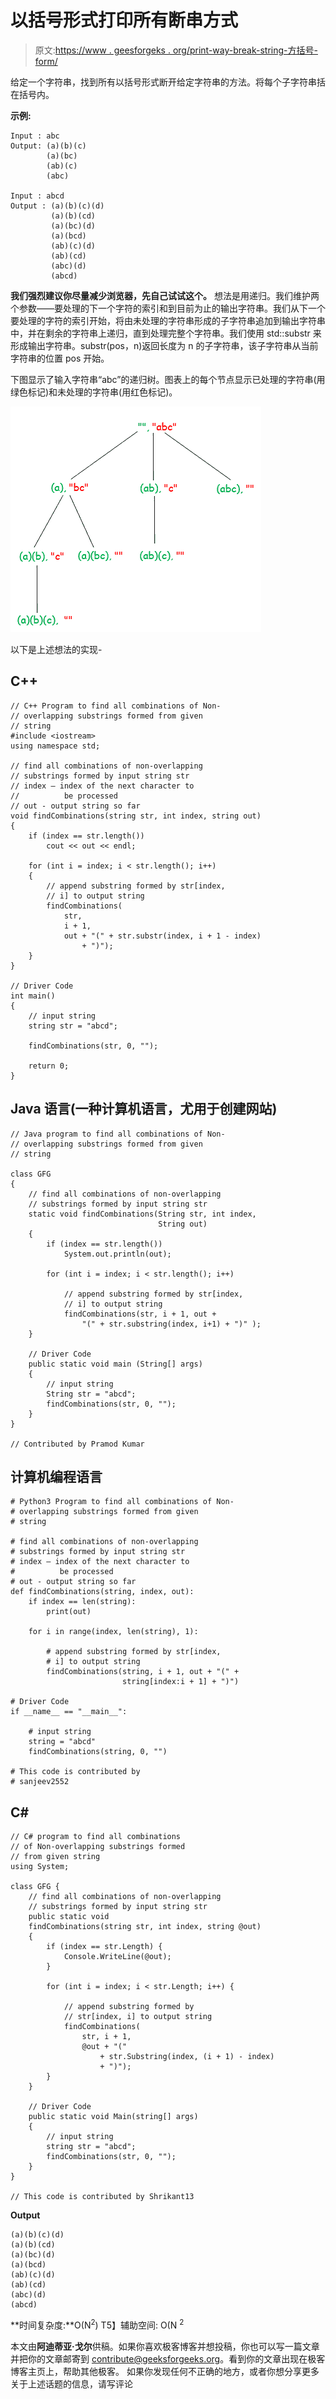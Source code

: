# 以括号形式打印所有断串方式

> 原文:[https://www . geesforgeks . org/print-way-break-string-方括号-form/](https://www.geeksforgeeks.org/print-ways-break-string-bracket-form/)

给定一个字符串，找到所有以括号形式断开给定字符串的方法。将每个子字符串括在括号内。

**示例:**

```
Input : abc
Output: (a)(b)(c)
        (a)(bc)
        (ab)(c)
        (abc)

Input : abcd
Output : (a)(b)(c)(d)
         (a)(b)(cd)
         (a)(bc)(d)
         (a)(bcd)
         (ab)(c)(d)
         (ab)(cd)
         (abc)(d)
         (abcd)

```

**我们强烈建议你尽量减少浏览器，先自己试试这个。**
想法是用递归。我们维护两个参数——要处理的下一个字符的索引和到目前为止的输出字符串。我们从下一个要处理的字符的索引开始，将由未处理的字符串形成的子字符串追加到输出字符串中，并在剩余的字符串上递归，直到处理完整个字符串。我们使用 std::substr 来形成输出字符串。substr(pos，n)返回长度为 n 的子字符串，该子字符串从当前字符串的位置 pos 开始。

下图显示了输入字符串“abc”的递归树。图表上的每个节点显示已处理的字符串(用绿色标记)和未处理的字符串(用红色标记)。

![breakAString](img/20aee6fa38c38fa63a3056c12509b046.png)

以下是上述想法的实现-

## C++

```
// C++ Program to find all combinations of Non-
// overlapping substrings formed from given
// string
#include <iostream>
using namespace std;

// find all combinations of non-overlapping
// substrings formed by input string str
// index – index of the next character to
//          be processed
// out - output string so far
void findCombinations(string str, int index, string out)
{
    if (index == str.length())
        cout << out << endl;

    for (int i = index; i < str.length(); i++)
    {
        // append substring formed by str[index,
        // i] to output string
        findCombinations(
            str,
            i + 1,
            out + "(" + str.substr(index, i + 1 - index)
                + ")");
    }
}

// Driver Code
int main()
{
    // input string
    string str = "abcd";

    findCombinations(str, 0, "");

    return 0;
}
```

## Java 语言(一种计算机语言，尤用于创建网站)

```
// Java program to find all combinations of Non-
// overlapping substrings formed from given
// string

class GFG
{
    // find all combinations of non-overlapping
    // substrings formed by input string str
    static void findCombinations(String str, int index,
                                 String out)
    {
        if (index == str.length())
            System.out.println(out);

        for (int i = index; i < str.length(); i++)

            // append substring formed by str[index,
            // i] to output string
            findCombinations(str, i + 1, out +
                "(" + str.substring(index, i+1) + ")" );
    }

    // Driver Code
    public static void main (String[] args)
    {
        // input string
        String str = "abcd";
        findCombinations(str, 0, "");
    }
}

// Contributed by Pramod Kumar
```

## 计算机编程语言

```
# Python3 Program to find all combinations of Non-
# overlapping substrings formed from given
# string

# find all combinations of non-overlapping
# substrings formed by input string str
# index – index of the next character to
#          be processed
# out - output string so far
def findCombinations(string, index, out):
    if index == len(string):
        print(out)

    for i in range(index, len(string), 1):

        # append substring formed by str[index,
        # i] to output string
        findCombinations(string, i + 1, out + "(" +
                         string[index:i + 1] + ")")

# Driver Code
if __name__ == "__main__":

    # input string
    string = "abcd"
    findCombinations(string, 0, "")

# This code is contributed by
# sanjeev2552
```

## C#

```
// C# program to find all combinations
// of Non-overlapping substrings formed
// from given string
using System;

class GFG {
    // find all combinations of non-overlapping
    // substrings formed by input string str
    public static void
    findCombinations(string str, int index, string @out)
    {
        if (index == str.Length) {
            Console.WriteLine(@out);
        }

        for (int i = index; i < str.Length; i++) {

            // append substring formed by
            // str[index, i] to output string
            findCombinations(
                str, i + 1,
                @out + "("
                    + str.Substring(index, (i + 1) - index)
                    + ")");
        }
    }

    // Driver Code
    public static void Main(string[] args)
    {
        // input string
        string str = "abcd";
        findCombinations(str, 0, "");
    }
}

// This code is contributed by Shrikant13
```

**Output**

```
(a)(b)(c)(d)
(a)(b)(cd)
(a)(bc)(d)
(a)(bcd)
(ab)(c)(d)
(ab)(cd)
(abc)(d)
(abcd)

```

**时间复杂度:**O(N<sup>2</sup>)
T5】辅助空间: O(N <sup>2</sup>

本文由**阿迪蒂亚·戈尔**供稿。如果你喜欢极客博客并想投稿，你也可以写一篇文章并把你的文章邮寄到 contribute@geeksforgeeks.org。看到你的文章出现在极客博客主页上，帮助其他极客。
如果你发现任何不正确的地方，或者你想分享更多关于上述话题的信息，请写评论
